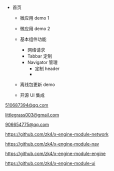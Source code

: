 - 首页

  - 微应用 demo 1

  - 微应用 demo 2

  - 基本组件功能

    - 网络请求
    - Tabbar 定制
    - Navigator 管理
      - 定制 header
      - 

  - 离线包更新 demo

  - 开源 UI 集成

    

510687394@qq.com

littlegrass003@gmail.com

906654775@qq.com



https://github.com/zk4/x-engine-module-network

https://github.com/zk4/x-engine-module-nav

https://github.com/zk4/x-engine-module-engine

https://github.com/zk4/x-engine-module-ui